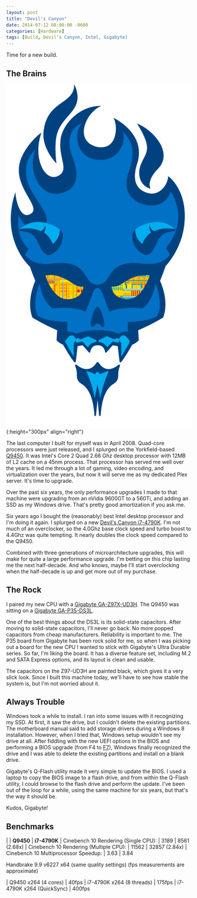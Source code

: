 ```yaml
---
layout: post
title: "Devil's Canyon"
date: 2014-07-12 08:00:00 -0600
categories: [Hardware]
tags: [Build, Devil's Canyon, Intel, Gigabyte]
---
```


Time for a new build.

## The Brains

![Devil's Canyon](/assets/2014/07/devilscanyon.png){:height="300px" align="right"}

The last computer I built for myself was in April 2008. Quad-core processors were just released, and I splurged on the Yorkfield-based [Q9450](http://ark.intel.com/products/33923/Intel-Core2-Quad-Processor-Q9450-12M-Cache-2_66-GHz-1333-MHz-FSB). It was Intel's Core 2 Quad 2.66 Ghz desktop processor with 12MB of L2 cache on a 45nm process. That processor has served me well over the years. It led me through a lot of gaming, video encoding, and virtualization over the years, but now it will serve me as my dedicated Plex server. It's time to upgrade.

Over the past six years, the only performance upgrades I made to that machine were upgrading from an nVidia 9600GT to a 560Ti, and adding an SSD as my Windows drive. That's pretty good amortization if you ask me.

Six years ago I bought the (reasonably) best Intel desktop processor and I'm doing it again. I splurged on a new [Devil's Canyon i7-4790K](http://ark.intel.com/compare/80807,33923). I'm not much of an overclocker, so the 4.0Ghz base clock speed and turbo boost to 4.4Ghz was quite tempting. It nearly doubles the clock speed compared to the Q9450.

Combined with three generations of microarchitecture upgrades, this will make for quite a large performance upgrade. I'm betting on this chip lasting me the next half-decade. And who knows, maybe I'll start overclocking when the half-decade is up and get more out of my purchase.

## The Rock

I paired my new CPU with a [Gigabyte GA-Z97X-UD3H](http://www.gigabyte.com/products/product-page.aspx?pid=4960#ov). The Q9450 was sitting on a [Gigabyte GA-P35-DS3L](http://www.gigabyte.com/products/product-page.aspx?pid=2599#ov).

One of the best things about the DS3L is its solid-state capacitors. After moving to solid-state capacitors, I'll never go back. No more popped capacitors from cheap manufacturers. Reliability is important to me. The P35 board from Gigabyte has been rock solid for me, so when I was picking out a board for the new CPU I wanted to stick with Gigabyte's Ultra Durable series. So far, I'm liking the board. It has a diverse feature set, including M.2 and SATA Express options, and its layout is clean and usable.

The capacitors on the Z97-UD3H are painted black, which gives it a very slick look. Since I built this machine today, we'll have to see how stable the system is, but I'm not worried about it.

## Always Trouble

Windows took a while to install. I ran into some issues with it recognizing my SSD. At first, it saw the drive, but I couldn't delete the existing partitions. The motherboard manual said to add storage drivers during a Windows 8 installation. However, when I tried that, Windows setup wouldn't see my drive at all. After fiddling with the new UEFI options in the BIOS and performing a BIOS upgrade (from F4 to [F7](http://www.gigabyte.com/products/product-page.aspx?pid=4960#bios)), Windows finally recognized the drive and I was able to delete the existing partitions and install on a blank drive.

Gigabyte's Q-Flash utility made it very simple to update the BIOS. I used a laptop to copy the BIOS image to a flash drive, and from within the Q-Flash utility, I could browse to the flash drive and perform the update. I've been out of the loop for a while, using the same machine for six years, but that's the way it should be.

Kudos, Gigabyte!

## Benchmarks

| | **Q9450** | **i7-4790K**
| Cinebench 10 Rendering (Single CPU):   | 3189  | 8561  (2.68x)
| Cinebench 10 Rendering (Multiple CPU): | 11562 | 32857 (2.84x)
| Cinebench 10 Multiprocessor Speedup:   | 3.63  | 3.84

Handbrake 9.9 v6227 x64 (same quality settings)
(fps measurements are approximate)

| Q9450    x264 (4 cores)   | 40fps
| i7-4790K x264 (8 threads) | 175fps
| i7-4790K x264 (QuickSync) | 400fps
